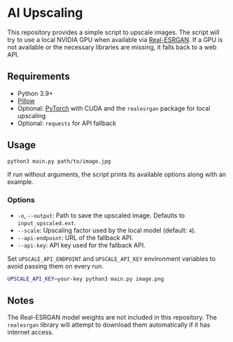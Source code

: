 # AI Upscaling

This repository provides a simple script to upscale images. The script will try to use a local NVIDIA GPU when available via [Real-ESRGAN](https://github.com/xinntao/Real-ESRGAN). If a GPU is not available or the necessary libraries are missing, it falls back to a web API.

## Requirements

- Python 3.9+
- [Pillow](https://pillow.readthedocs.io/en/stable/)
- Optional: [PyTorch](https://pytorch.org/) with CUDA and the `realesrgan` package for local upscaling
- Optional: `requests` for API fallback

## Usage

```bash
python3 main.py path/to/image.jpg
```

If run without arguments, the script prints its available options along with an example.

### Options

- `-o`, `--output`: Path to save the upscaled image. Defaults to `input_upscaled.ext`.
- `--scale`: Upscaling factor used by the local model (default: `4`).
- `--api-endpoint`: URL of the fallback API.
- `--api-key`: API key used for the fallback API.

Set `UPSCALE_API_ENDPOINT` and `UPSCALE_API_KEY` environment variables to avoid passing them on every run.

```bash
UPSCALE_API_KEY=your-key python3 main.py image.png
```

## Notes

The Real-ESRGAN model weights are not included in this repository. The `realesrgan` library will attempt to download them automatically if it has internet access.
